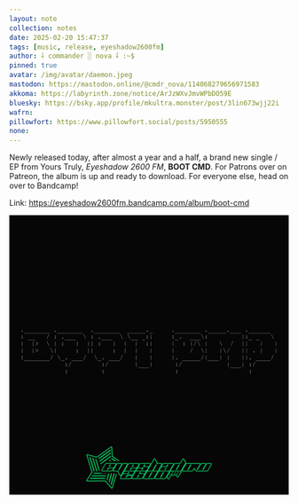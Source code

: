 ```yaml
---
layout: note
collection: notes
date: 2025-02-20 15:47:37
tags: [music, release, eyeshadow2600fm]
author: ⸸ commander ░ nova ⸸ :~$
pinned: true
avatar: /img/avatar/daemon.jpeg
mastodon: https://mastodon.online/@cmdr_nova/114068279656971583
akkoma: https://labyrinth.zone/notice/ArJzWXvJmvWPbDO59E
bluesky: https://bsky.app/profile/mkultra.monster/post/3lin673wjj22i
wafrn: 
pillowfort: https://www.pillowfort.social/posts/5950555
none: 
---
```

Newly released today, after almost a year and a half, a brand new single / EP from Yours Truly, *Eyeshadow 2600 FM*, **BOOT CMD**. For Patrons over on Patreon, the album is up and ready to download. For everyone else, head on over to Bandcamp!

Link: <a href="https://eyeshadow2600fm.bandcamp.com/album/boot-cmd" target="_blank">https://eyeshadow2600fm.bandcamp.com/album/boot-cmd</a>

<img src="/img/albums/boot-cmd.jpg">